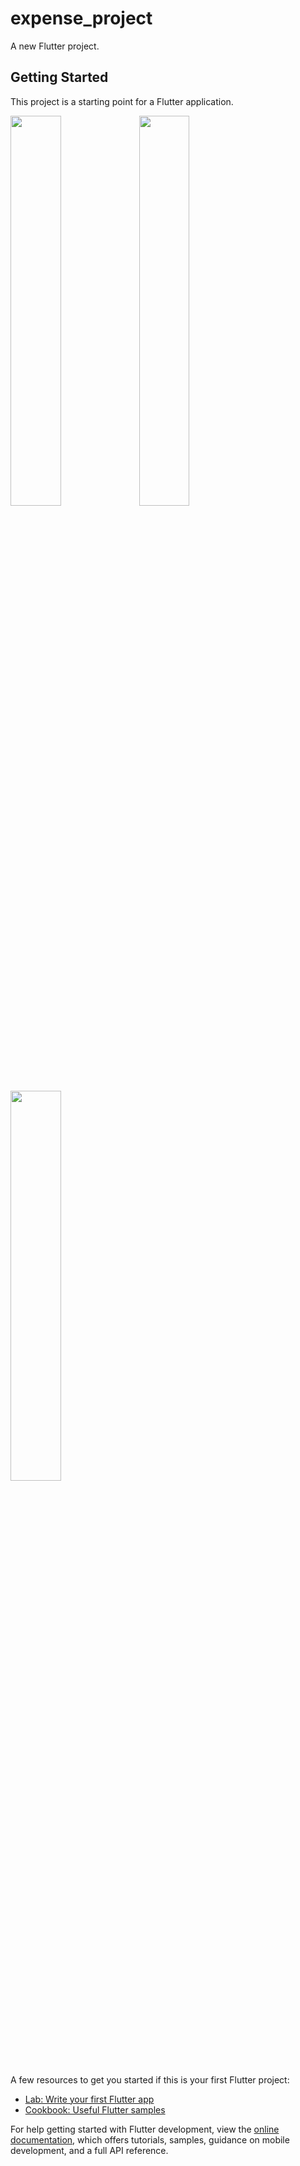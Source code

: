 # expense_project

A new Flutter project.

## Getting Started

This project is a starting point for a Flutter application.

<img src="https://github.com/adityasrivastava30/Expense_List/assets/88306932/296d709a-1955-4e93-a82e-9d495e1fb401" width="40%" height="40%">
<img src="https://github.com/adityasrivastava30/Expense_List/assets/88306932/f6b0978b-6d7e-4f07-9d1d-d4463a527a29" width="40%" height="40%">
<img src="https://github.com/adityasrivastava30/Expense_List/assets/88306932/2bfd5a6a-5ac8-4b13-8048-39b51cf9e9f8" width="40%" height="40%">


A few resources to get you started if this is your first Flutter project:

- [Lab: Write your first Flutter app](https://docs.flutter.dev/get-started/codelab)
- [Cookbook: Useful Flutter samples](https://docs.flutter.dev/cookbook)

For help getting started with Flutter development, view the
[online documentation](https://docs.flutter.dev/), which offers tutorials,
samples, guidance on mobile development, and a full API reference.

